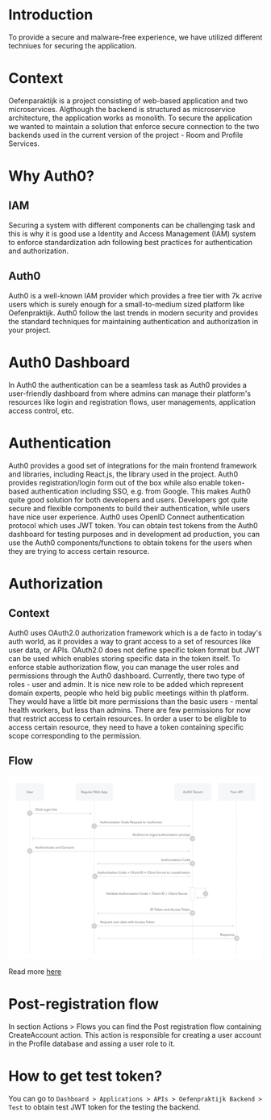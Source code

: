 # Introduction
To provide a secure and malware-free experience, we have utilized different techniues for securing the application.

# Context
Oefenparaktijk is a project consisting of web-based application and two microservices. Algthough the backend is structured as microservice architecture, the application works as monolith. To secure the application we wanted to maintain a solution that enforce secure connection to the two backends used in the current version of the project - Room and Profile Services.

# Why Auth0?
## IAM
Securing a system with different components can be challenging task and this is why it is good use a Identity and Access Management (IAM) system to enforce standardization adn following best practices for authentication and authorization.
## Auth0
Auth0 is a well-known IAM provider which provides a free tier with 7k acrive users which is surely enough for a small-to-medium sized platform like Oefenpraktijk. Auth0 follow the last trends in modern security and provides the standard techniques for maintaining authentication and authorization in your project.

# Auth0 Dashboard
In Auth0 the authentication can be a seamless task as Auth0 provides a user-friendly dashboard from where admins can manage their platform's resources like login and registration flows, user managements, application access control, etc.

# Authentication
Auth0 provides a good set of integrations for the main frontend framework and libraries, including React.js, the library used in the project. Auth0 provides registration/login form out of the box while also enable token-based authentication including SSO, e.g. from Google. This makes Auth0 quite good solution for both developers and users. Developers got quite secure and 
flexible components to build their authentication, while users have nice user experience. Auth0 uses OpenID Connect authentication protocol which uses JWT token. You can obtain test tokens from the Auth0 dashboard for testing purposes and in development ad production, you can use the Auth0 components/functions to obtain tokens for the users when they are trying to access certain resource.

# Authorization
## Context
Auth0 uses OAuth2.0 authorization framework which is a de facto in today's auth world, as it provides a way to grant access to a set of resources like user data, or APIs. OAuth2.0 does not define specific token format but JWT can be used which enables storing specific data in the token itself.
To enforce stable authorization flow, you can manage the user roles and permissions through the Auth0 dashboard.
Currently, there two type of roles - user and admin. It is nice new role to be added which represent domain experts, people who held big public meetings within th platform. They would have a little bit more permissions than the basic users - mental health workers, but less than admins. There are few permissions for now that restrict access to certain resources. In order a user to be eligible to access certain resource, they need to have a token containing specific scope corresponding to the permission.

## Flow
![Authorization flow](image.png)

Read more [here](https://auth0.com/docs/get-started/authentication-and-authorization-flow/authorization-code-flow)

# Post-registration flow
In section Actions > Flows you can find the Post registration flow containing CreateAccount action. This action is responsible for creating a user account in the Profile database and assing a user role to it.

# How to get test token?
You can go to `Dashboard > Applications > APIs > Oefenpraktijk Backend > Test` to obtain test JWT token for the testing the backend.
